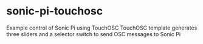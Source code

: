 # sonic-pi-touchosc
Example control of Sonic Pi using TouchOSC
TouchOSC template generates three sliders and a selector switch to send OSC messages to Sonic Pi

